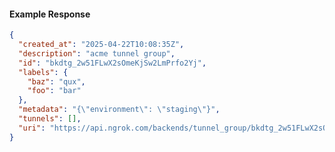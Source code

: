 <!-- Code generated for API Clients. DO NOT EDIT. -->
#### Example Response
```json
{
  "created_at": "2025-04-22T10:08:35Z",
  "description": "acme tunnel group",
  "id": "bkdtg_2w51FLwX2sOmeKjSw2LmPrfo2Yj",
  "labels": {
    "baz": "qux",
    "foo": "bar"
  },
  "metadata": "{\"environment\": \"staging\"}",
  "tunnels": [],
  "uri": "https://api.ngrok.com/backends/tunnel_group/bkdtg_2w51FLwX2sOmeKjSw2LmPrfo2Yj"
}
